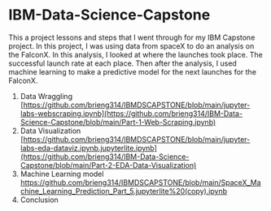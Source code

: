 # IBM-Data-Science-Capstone

This a project lessons and steps that I went through for my IBM Capstone project. In this project, I was using data from spaceX to do an analysis on the FalconX. In this analysis, I looked at where the launches took place. The successful launch rate at each place. Then after the analysis, I used machine learning to make a predictive model for the next launches for the FalconX. 

1. Data Wraggling
     [https://github.com/brieng314/IBMDSCAPSTONE/blob/main/jupyter-labs-webscraping.ipynb](https://github.com/brieng314/IBM-Data-Science-Capstone/blob/main/Part-1-Web-Scraping.ipynb)
3. Data Visualization
     [https://github.com/brieng314/IBMDSCAPSTONE/blob/main/jupyter-labs-eda-dataviz.ipynb.jupyterlite.ipynb](https://github.com/brieng314/IBM-Data-Science-Capstone/blob/main/Part-2-EDA-Data-Visualization)
6. Machine Learning model
     https://github.com/brieng314/IBMDSCAPSTONE/blob/main/SpaceX_Machine_Learning_Prediction_Part_5.jupyterlite%20(copy).ipynb
8. Conclusion
